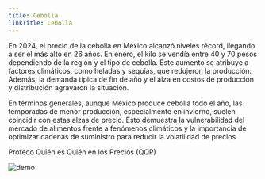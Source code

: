 ```yaml
---
title: Cebolla
linkTitle: Cebolla
---
```


En 2024, el precio de la cebolla en México alcanzó niveles récord, llegando a ser el más alto en 26 años. En enero, el kilo se vendía entre 40 y 70 pesos dependiendo de la región y el tipo de cebolla. Este aumento se atribuye a factores climáticos, como heladas y sequías, que redujeron la producción. Además, la demanda típica de fin de año y el alza en costos de producción y distribución agravaron la situación.

En términos generales, aunque México produce cebolla todo el año, las temporadas de menor producción, especialmente en invierno, suelen coincidir con estas alzas de precio. Esto demuestra la vulnerabilidad del mercado de alimentos frente a fenómenos climáticos y la importancia de optimizar cadenas de suministro para reducir la volatilidad de precios

Profeco Quién es Quién en los Precios (QQP)

<img src="/kde_plot_cebolla.png" alt="demo" class="img-responsive" title="Precio Cebolla" source="Profeco Quién es Quién en los Precios (QQP)">